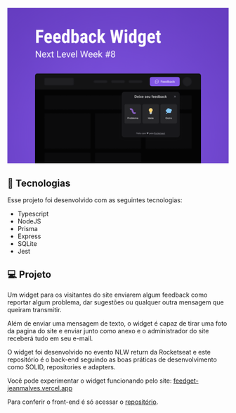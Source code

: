 ![](./Capa.png)


## 🚀 Tecnologias

Esse projeto foi desenvolvido com as seguintes tecnologias:

- Typescript
- NodeJS
- Prisma
- Express
- SQLite
- Jest


## 💻 Projeto

Um widget para os visitantes do site enviarem algum feedback como reportar algum problema, dar sugestões ou qualquer outra mensagem que queiram transmitir.

Além de enviar uma mensagem de texto, o widget é capaz de tirar uma foto da pagina do site e enviar junto como anexo e o administrador do site receberá tudo em seu e-mail.


O widget foi desenvolvido no evento NLW return da Rocketseat e este repositório é o back-end seguindo as boas práticas de desenvolvimento como SOLID, repositories e adapters.

Você pode experimentar o widget funcionando pelo site:
[feedget-jeanmalves.vercel.app](https://feedget-jeanmalves.vercel.app)

Para conferir o front-end é só acessar o [repositório](https://github.com/jeanmalves/feedget).